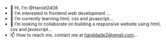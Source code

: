 - 👋 Hi, I’m @Harold2406
- 👀 I’m interested in frontend web development ...
- 🌱 I’m currently learning html, css and javascript...
- 💞️ I’m looking to collaborate on building a responsive website using html, css and javascript...
- 📫 How to reach me, contact me at haroldade2@gmail.com...

<!---
Harold2406/Harold2406 is a ✨ special ✨ repository because its `README.md` (this file) appears on your GitHub profile.
You can click the Preview link to take a look at your changes.
--->
